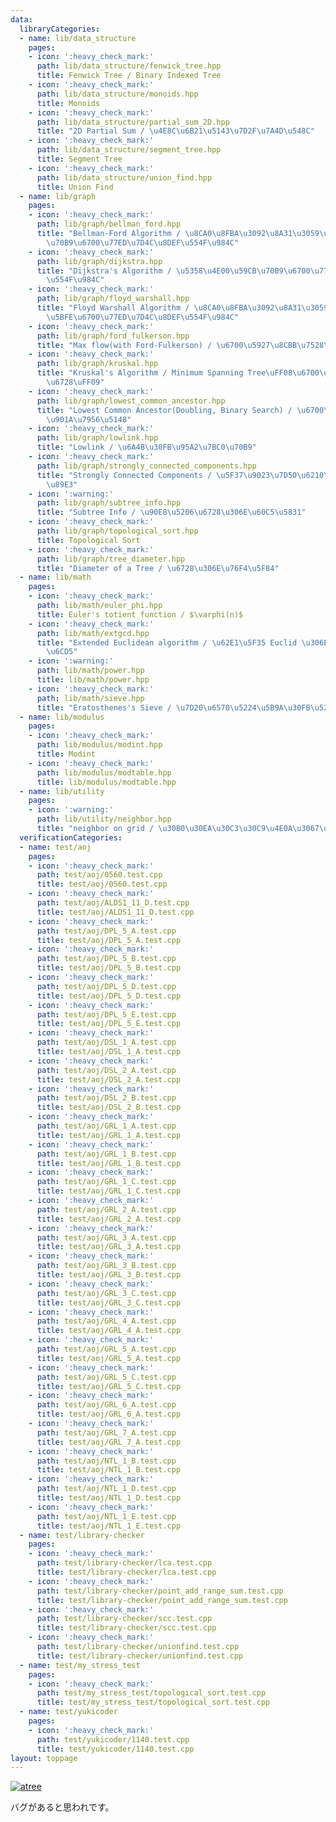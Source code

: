 ```yaml
---
data:
  libraryCategories:
  - name: lib/data_structure
    pages:
    - icon: ':heavy_check_mark:'
      path: lib/data_structure/fenwick_tree.hpp
      title: Fenwick Tree / Binary Indexed Tree
    - icon: ':heavy_check_mark:'
      path: lib/data_structure/monoids.hpp
      title: Monoids
    - icon: ':heavy_check_mark:'
      path: lib/data_structure/partial_sum_2D.hpp
      title: "2D Partial Sum / \u4E8C\u6B21\u5143\u7D2F\u7A4D\u548C"
    - icon: ':heavy_check_mark:'
      path: lib/data_structure/segment_tree.hpp
      title: Segment Tree
    - icon: ':heavy_check_mark:'
      path: lib/data_structure/union_find.hpp
      title: Union Find
  - name: lib/graph
    pages:
    - icon: ':heavy_check_mark:'
      path: lib/graph/bellman_ford.hpp
      title: "Bellman-Ford Algorithm / \u8CA0\u8FBA\u3092\u8A31\u3059\u5358\u4E00\u59CB\
        \u70B9\u6700\u77ED\u7D4C\u8DEF\u554F\u984C"
    - icon: ':heavy_check_mark:'
      path: lib/graph/dijkstra.hpp
      title: "Dijkstra's Algorithm / \u5358\u4E00\u59CB\u70B9\u6700\u77ED\u7D4C\u8DEF\
        \u554F\u984C"
    - icon: ':heavy_check_mark:'
      path: lib/graph/floyd_warshall.hpp
      title: "Floyd Warshall Algorithm / \u8CA0\u8FBA\u3092\u8A31\u3059\u5168\u70B9\
        \u5BFE\u6700\u77ED\u7D4C\u8DEF\u554F\u984C"
    - icon: ':heavy_check_mark:'
      path: lib/graph/ford_fulkerson.hpp
      title: "Max flow(with Ford-Fulkerson) / \u6700\u5927\u8CBB\u7528\u6D41"
    - icon: ':heavy_check_mark:'
      path: lib/graph/kruskal.hpp
      title: "Kruskal's Algorithm / Minimum Spanning Tree\uFF08\u6700\u5C0F\u5168\u57DF\
        \u6728\uFF09"
    - icon: ':heavy_check_mark:'
      path: lib/graph/lowest_common_ancestor.hpp
      title: "Lowest Common Ancestor(Doubling, Binary Search) / \u6700\u8FD1\u5171\
        \u901A\u7956\u5148"
    - icon: ':heavy_check_mark:'
      path: lib/graph/lowlink.hpp
      title: "Lowlink / \u6A4B\u30FB\u95A2\u7BC0\u70B9"
    - icon: ':heavy_check_mark:'
      path: lib/graph/strongly_connected_components.hpp
      title: "Strongly Connected Components / \u5F37\u9023\u7D50\u6210\u5206\u5206\
        \u89E3"
    - icon: ':warning:'
      path: lib/graph/subtree_info.hpp
      title: "Subtree Info / \u90E8\u5206\u6728\u306E\u60C5\u5831"
    - icon: ':heavy_check_mark:'
      path: lib/graph/topological_sort.hpp
      title: Topological Sort
    - icon: ':heavy_check_mark:'
      path: lib/graph/tree_diameter.hpp
      title: "Diameter of a Tree / \u6728\u306E\u76F4\u5F84"
  - name: lib/math
    pages:
    - icon: ':heavy_check_mark:'
      path: lib/math/euler_phi.hpp
      title: Euler's totient function / $\varphi(n)$
    - icon: ':heavy_check_mark:'
      path: lib/math/extgcd.hpp
      title: "Extended Euclidean algorithm / \u62E1\u5F35 Euclid \u306E\u4E92\u9664\
        \u6CD5"
    - icon: ':warning:'
      path: lib/math/power.hpp
      title: lib/math/power.hpp
    - icon: ':heavy_check_mark:'
      path: lib/math/sieve.hpp
      title: "Eratosthenes's Sieve / \u7D20\u6570\u5224\u5B9A\u30FB\u5217\u6319"
  - name: lib/modulus
    pages:
    - icon: ':heavy_check_mark:'
      path: lib/modulus/modint.hpp
      title: Modint
    - icon: ':heavy_check_mark:'
      path: lib/modulus/modtable.hpp
      title: lib/modulus/modtable.hpp
  - name: lib/utility
    pages:
    - icon: ':warning:'
      path: lib/utility/neighbor.hpp
      title: "neighbor on grid / \u30B0\u30EA\u30C3\u30C9\u4E0A\u3067\u306E\u8FD1\u508D"
  verificationCategories:
  - name: test/aoj
    pages:
    - icon: ':heavy_check_mark:'
      path: test/aoj/0560.test.cpp
      title: test/aoj/0560.test.cpp
    - icon: ':heavy_check_mark:'
      path: test/aoj/ALDS1_11_D.test.cpp
      title: test/aoj/ALDS1_11_D.test.cpp
    - icon: ':heavy_check_mark:'
      path: test/aoj/DPL_5_A.test.cpp
      title: test/aoj/DPL_5_A.test.cpp
    - icon: ':heavy_check_mark:'
      path: test/aoj/DPL_5_B.test.cpp
      title: test/aoj/DPL_5_B.test.cpp
    - icon: ':heavy_check_mark:'
      path: test/aoj/DPL_5_D.test.cpp
      title: test/aoj/DPL_5_D.test.cpp
    - icon: ':heavy_check_mark:'
      path: test/aoj/DPL_5_E.test.cpp
      title: test/aoj/DPL_5_E.test.cpp
    - icon: ':heavy_check_mark:'
      path: test/aoj/DSL_1_A.test.cpp
      title: test/aoj/DSL_1_A.test.cpp
    - icon: ':heavy_check_mark:'
      path: test/aoj/DSL_2_A.test.cpp
      title: test/aoj/DSL_2_A.test.cpp
    - icon: ':heavy_check_mark:'
      path: test/aoj/DSL_2_B.test.cpp
      title: test/aoj/DSL_2_B.test.cpp
    - icon: ':heavy_check_mark:'
      path: test/aoj/GRL_1_A.test.cpp
      title: test/aoj/GRL_1_A.test.cpp
    - icon: ':heavy_check_mark:'
      path: test/aoj/GRL_1_B.test.cpp
      title: test/aoj/GRL_1_B.test.cpp
    - icon: ':heavy_check_mark:'
      path: test/aoj/GRL_1_C.test.cpp
      title: test/aoj/GRL_1_C.test.cpp
    - icon: ':heavy_check_mark:'
      path: test/aoj/GRL_2_A.test.cpp
      title: test/aoj/GRL_2_A.test.cpp
    - icon: ':heavy_check_mark:'
      path: test/aoj/GRL_3_A.test.cpp
      title: test/aoj/GRL_3_A.test.cpp
    - icon: ':heavy_check_mark:'
      path: test/aoj/GRL_3_B.test.cpp
      title: test/aoj/GRL_3_B.test.cpp
    - icon: ':heavy_check_mark:'
      path: test/aoj/GRL_3_C.test.cpp
      title: test/aoj/GRL_3_C.test.cpp
    - icon: ':heavy_check_mark:'
      path: test/aoj/GRL_4_A.test.cpp
      title: test/aoj/GRL_4_A.test.cpp
    - icon: ':heavy_check_mark:'
      path: test/aoj/GRL_5_A.test.cpp
      title: test/aoj/GRL_5_A.test.cpp
    - icon: ':heavy_check_mark:'
      path: test/aoj/GRL_5_C.test.cpp
      title: test/aoj/GRL_5_C.test.cpp
    - icon: ':heavy_check_mark:'
      path: test/aoj/GRL_6_A.test.cpp
      title: test/aoj/GRL_6_A.test.cpp
    - icon: ':heavy_check_mark:'
      path: test/aoj/GRL_7_A.test.cpp
      title: test/aoj/GRL_7_A.test.cpp
    - icon: ':heavy_check_mark:'
      path: test/aoj/NTL_1_B.test.cpp
      title: test/aoj/NTL_1_B.test.cpp
    - icon: ':heavy_check_mark:'
      path: test/aoj/NTL_1_D.test.cpp
      title: test/aoj/NTL_1_D.test.cpp
    - icon: ':heavy_check_mark:'
      path: test/aoj/NTL_1_E.test.cpp
      title: test/aoj/NTL_1_E.test.cpp
  - name: test/library-checker
    pages:
    - icon: ':heavy_check_mark:'
      path: test/library-checker/lca.test.cpp
      title: test/library-checker/lca.test.cpp
    - icon: ':heavy_check_mark:'
      path: test/library-checker/point_add_range_sum.test.cpp
      title: test/library-checker/point_add_range_sum.test.cpp
    - icon: ':heavy_check_mark:'
      path: test/library-checker/scc.test.cpp
      title: test/library-checker/scc.test.cpp
    - icon: ':heavy_check_mark:'
      path: test/library-checker/unionfind.test.cpp
      title: test/library-checker/unionfind.test.cpp
  - name: test/my_stress_test
    pages:
    - icon: ':heavy_check_mark:'
      path: test/my_stress_test/topological_sort.test.cpp
      title: test/my_stress_test/topological_sort.test.cpp
  - name: test/yukicoder
    pages:
    - icon: ':heavy_check_mark:'
      path: test/yukicoder/1140.test.cpp
      title: test/yukicoder/1140.test.cpp
layout: toppage
---
```

[![atree](https://img.shields.io/endpoint?url=https%3A%2F%2Fatcoder-badges.now.sh%2Fapi%2Fatcoder%2Fjson%2Fatree)](https://atcoder.jp/users/atree)

バグがあると思われです。
